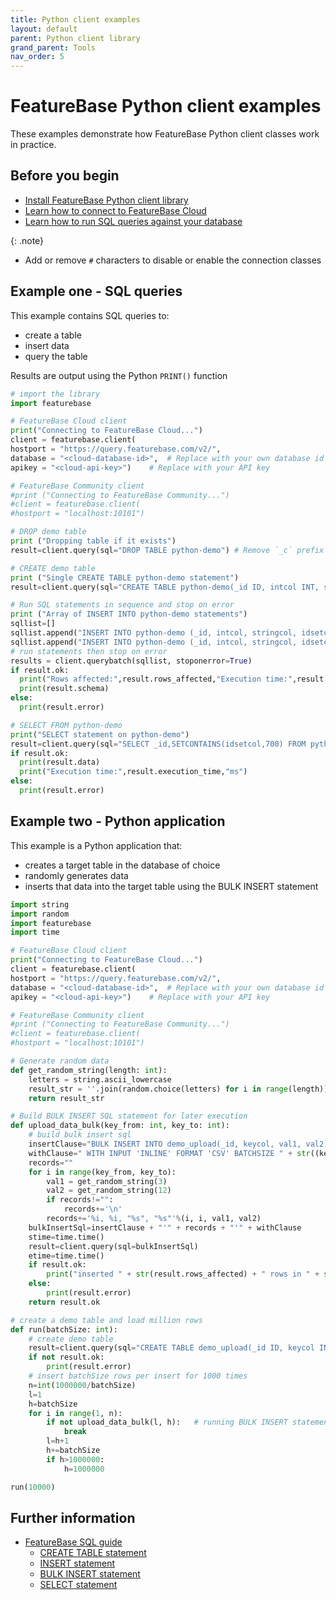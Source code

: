 ```yaml
---
title: Python client examples
layout: default
parent: Python client library
grand_parent: Tools
nav_order: 5
---
```


# FeatureBase Python client examples

These examples demonstrate how FeatureBase Python client classes work in practice.

## Before you begin

* [Install FeatureBase Python client library](/docs/tools/python-client-library/python-client-install)
* [Learn how to connect to FeatureBase Cloud](/docs/tools/python-client-library/python-client-connect-cloud)
* [Learn how to run SQL queries against your database](/docs/tools/python-client-library/python-client-query)

{: .note}
* Add or remove `#` characters to disable or enable the connection classes

## Example one - SQL queries

This example contains SQL queries to:
* create a table
* insert data
* query the table

Results are output using the Python `PRINT()` function

```py
# import the library
import featurebase

# FeatureBase Cloud client
print("Connecting to FeatureBase Cloud...")
client = featurebase.client(
hostport = "https://query.featurebase.com/v2/",
database = "<cloud-database-id>",  # Replace with your own database id
apikey = "<cloud-api-key>")    # Replace with your API key

# FeatureBase Community client
#print ("Connecting to FeatureBase Community...")
#client = featurebase.client(
#hostport = "localhost:10101")

# DROP demo table
print ("Dropping table if it exists")
result=client.query(sql="DROP TABLE python-demo") # Remove `_c` prefix to run against Community

# CREATE demo table
print ("Single CREATE TABLE python-demo statement")
result=client.query(sql="CREATE TABLE python-demo(_id ID, intcol INT, stringcol STRING, idsetcol IDSET)")

# Run SQL statements in sequence and stop on error
print ("Array of INSERT INTO python-demo statements")
sqllist=[]
sqllist.append("INSERT INTO python-demo (_id, intcol, stringcol, idsetcol) VALUES (2,234,'row2, stringcolumn',[500,600,700,800])")
sqllist.append("INSERT INTO python-demo (_id, intcol, stringcol, idsetcol) VALUES (3,345,'row3, stringcolumn',[900,1000,1100,1200])")
# run statements then stop on error
results = client.querybatch(sqllist, stoponerror=True)
if result.ok:
  print("Rows affected:",result.rows_affected,"Execution time:",result.execution_time,"ms")
  print(result.schema)
else:
  print(result.error)

# SELECT FROM python-demo
print("SELECT statement on python-demo")
result=client.query(sql="SELECT _id,SETCONTAINS(idsetcol,700) FROM python-demo")
if result.ok:
  print(result.data)
  print("Execution time:",result.execution_time,"ms")
else:
  print(result.error)
```

## Example two - Python application

This example is a Python application that:
* creates a target table in the database of choice
* randomly generates data
* inserts that data into the target table using the BULK INSERT statement

```py
import string
import random
import featurebase
import time

# FeatureBase Cloud client
print("Connecting to FeatureBase Cloud...")
client = featurebase.client(
hostport = "https://query.featurebase.com/v2/",
database = "<cloud-database-id>",  # Replace with your own database id
apikey = "<cloud-api-key>")    # Replace with your API key

# FeatureBase Community client
#print ("Connecting to FeatureBase Community...")
#client = featurebase.client(
#hostport = "localhost:10101")

# Generate random data
def get_random_string(length: int):
    letters = string.ascii_lowercase
    result_str = ''.join(random.choice(letters) for i in range(length))
    return result_str

# Build BULK INSERT SQL statement for later execution
def upload_data_bulk(key_from: int, key_to: int):
    # build bulk insert sql
    insertClause="BULK INSERT INTO demo_upload(_id, keycol, val1, val2) MAP (0 ID, 1 INT, 2 STRING, 3 STRING) FROM x"
    withClause=" WITH INPUT 'INLINE' FORMAT 'CSV' BATCHSIZE " + str((key_to-key_from)+1)
    records=""
    for i in range(key_from, key_to):
        val1 = get_random_string(3)
        val2 = get_random_string(12)
        if records!="":
            records+='\n'
        records+='%i, %i, "%s", "%s"'%(i, i, val1, val2)
    bulkInsertSql=insertClause + "'" + records + "'" + withClause
    stime=time.time()
    result=client.query(sql=bulkInsertSql)
    etime=time.time()
    if result.ok:
        print("inserted " + str(result.rows_affected) + " rows in " + str(etime+1-stime) + " seconds.")
    else:
        print(result.error)
    return result.ok

# create a demo table and load million rows
def run(batchSize: int):
    # create demo table
    result=client.query(sql="CREATE TABLE demo_upload(_id ID, keycol INT, val1 STRING, val2 STRING)")
    if not result.ok:
        print(result.error)
    # insert batchSize rows per insert for 1000 times
    n=int(1000000/batchSize)
    l=1
    h=batchSize
    for i in range(1, n):
        if not upload_data_bulk(l, h):   # running BULK INSERT statement
            break
        l=h+1
        h+=batchSize
        if h>1000000:
            h=1000000

run(10000)
```

## Further information

* [FeatureBase SQL guide](/docs/sql-guide/sql-guide-home)
  * [CREATE TABLE statement](/docs/sql-guide/statements/statement-table-create)
  * [INSERT statement](/docs/sql-guide/statements/statement-insert)
  * [BULK INSERT statement](/docs/sql-guide/statements/statement-insert-bulk)
  * [SELECT statement](/docs/sql-guide/statements/statement-select)
